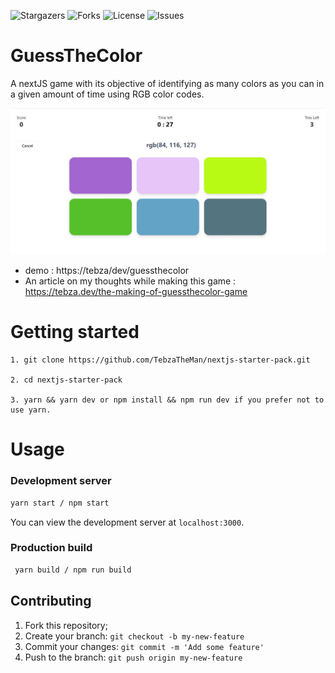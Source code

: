 ![Stargazers](https://img.shields.io/github/stars/TebzaTheMan/nextjs-starter-pack?style=for-the-badge)
![Forks](https://img.shields.io/github/forks/TebzaTheMan/nextjs-starter-pack?label=FORKS&style=for-the-badge)
![License](https://img.shields.io/github/license/TebzaTheMan/nextjs-starter-pack?color=green&label=LICENSE&style=for-the-badge)
![Issues](https://img.shields.io/github/issues/TebzaTheMan/nextjs-starter-pack?color=yellow&label=ISSUES&style=for-the-badge)

# GuessTheColor

A nextJS game with its objective of identifying as many colors as you can in a given amount of time using RGB color codes.

![screenshot of play page](/screenshot_playpage.jpg)

- demo : https://tebza/dev/guessthecolor
- An article on my thoughts while making this game : https://tebza.dev/the-making-of-guessthecolor-game

# Getting started

```
1. git clone https://github.com/TebzaTheMan/nextjs-starter-pack.git

2. cd nextjs-starter-pack

3. yarn && yarn dev or npm install && npm run dev if you prefer not to use yarn.

```

# Usage

### Development server

```bash
yarn start / npm start
```

You can view the development server at `localhost:3000`.

### Production build

```bash
 yarn build / npm run build
```

## Contributing

1. Fork this repository;
2. Create your branch: `git checkout -b my-new-feature`
3. Commit your changes: `git commit -m 'Add some feature'`
4. Push to the branch: `git push origin my-new-feature`
